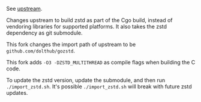 See [upstream](https://github.com/valyala/gozstd).

Changes upstream to build zstd as part of the Cgo build, instead of vendoring libraries for supported platforms. It also takes the zstd dependency as git submodule.

This fork changes the import path of upstream to be `github.com/dolthub/gozstd`.

This fork adds `-O3 -DZSTD_MULTITHREAD` as compile flags when building the C code.

To update the zstd version, update the submodule, and then run `./import_zstd.sh`. It's possible `./import_zstd.sh` will break with future zstd updates.
